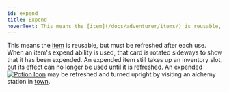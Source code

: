 ```yaml
---
id: expend
title: Expend
hoverText: This means the [item](/docs/adventurer/items/) is reusable, but must be refreshed after each use. When an item's expend ability is used, that card is rotated sideways to show that it has been expended.
---
```


This means the [item](/docs/adventurer/items/) is reusable, but must be refreshed after each use. When an item's expend ability is used, that card is rotated sideways to show that it has been expended. An expended item still takes up an inventory slot, but its effect can no longer be used until it is refreshed. An expended [<img src="/icons/potion.svg" alt="Potion Icon" class="icon-svg" />](/docs/adventurer/items/types/potion) may be refreshed and turned upright by visiting an alchemy station in [town](/docs/campaign/day/encounter-phase/town).
